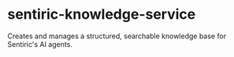 # sentiric-knowledge-service
Creates and manages a structured, searchable knowledge base for Sentiric's AI agents.
